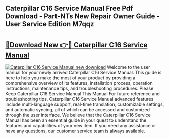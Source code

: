 ## Caterpillar C16 Service Manual Free Pdf Download - Part-NTs New Repair Owner Guide - User Service Edition M7qqz

# <h2><a href="http://bc65929.oget.top/?id=Caterpillar+C16+Service+Manual">🔗Download New 👉🔴 Caterpillar C16 Service Manual</a></h2>

[![Caterpillar C16 Service Manual new download](https://i.imgur.com/5g1atiW.png)](http://bc65929.oget.top/?id=Caterpillar+C16+Service+Manual)
Welcome to the user manual for your newly arrived Caterpillar C16 Service Manual. This guide is here to help you make the most of your product by providing a comprehensive overview of its features, installation process, operation instructions, maintenance tips, and troubleshooting procedures. Please Keep Caterpillar C16 Service Manual This Manual For future reference and troubleshooting tips. Caterpillar C16 Service Manual advanced features include multi-language support, real-time translation, customizable settings, and automatic syncing, all of which can be accessed and customized through the user interface. We believe that the Caterpillar C16 Service Manual has been an essential guide in your quest to understand the features and capabilities of your new item. If you need any assistance or have any questions, our customer service team is always available.
